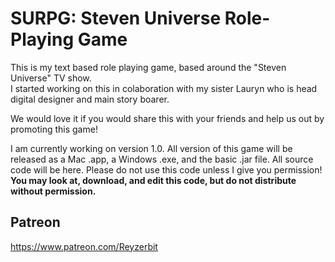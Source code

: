 # SURPG: Steven Universe Role-Playing Game
This is my text based role playing game, based around the "Steven Universe" TV show.  
I started working on this in colaboration with my sister Lauryn who is head digital designer and main story boarer.

We would love it if you would share this with your friends and help us out by promoting this game!

I am currently working on version 1.0. All version of this game will be released as a Mac .app, a Windows .exe, and the basic .jar file. All source code will be here. Please do not use this code unless I give you permission! **You may look at, download, and edit this code, but do not distribute without permission.**

## Patreon
https://www.patreon.com/Reyzerbit
